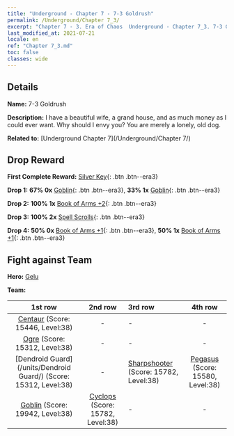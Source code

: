 ```yaml
---
title: "Underground - Chapter 7 - 7-3 Goldrush"
permalink: /Underground/Chapter 7_3/
excerpt: "Chapter 7 - 3. Era of Chaos  Underground - Chapter 7_3. 7-3 Goldrush"
last_modified_at: 2021-07-21
locale: en
ref: "Chapter 7_3.md"
toc: false
classes: wide
---
```


## Details

 **Name:** 7-3 Goldrush

 **Description:** I have a beautiful wife, a grand house, and as much money as I could ever want. Why should I envy you? You are merely a lonely, old dog.

 **Related to:** [Underground Chapter 7](/Underground/Chapter 7/)

## Drop Reward

 **First Complete Reward:** [Silver Key](/Items/con_693/){: .btn .btn--era3}

 **Drop 1:** **67% 0x** [Goblin](/Items/unt_217/){: .btn .btn--era3}, **33% 1x** [Goblin](/Items/unt_217/){: .btn .btn--era3}

 **Drop 2:** **100% 1x** [Book of Arms +2](/Items/mat_32/){: .btn .btn--era3}

 **Drop 3:** **100% 2x** [Spell Scrolls](/Items/con_694/){: .btn .btn--era3}

 **Drop 4:** **50% 0x** [Book of Arms +1](/Items/mat_25/){: .btn .btn--era3}, **50% 1x** [Book of Arms +1](/Items/mat_25/){: .btn .btn--era3}


## Fight against Team
 **Hero:** [Gelu](/heroes/Gelu/)

 **Team:**


  | 1st row | 2nd row | 3rd row | 4th row |
  |:----:|:----:|:----|:----:|
  | [Centaur](/units/Centaur/) (Score: 15446, Level:38)  | - | - | - |
  | [Ogre](/units/Ogre/) (Score: 15312, Level:38)  | - | - | - |
  | [Dendroid Guard](/units/Dendroid Guard/) (Score: 15312, Level:38)  | - | [Sharpshooter](/units/Sharpshooter/) (Score: 15782, Level:38)  | [Pegasus](/units/Pegasus/) (Score: 15580, Level:38)  |
  | [Goblin](/units/Goblin/) (Score: 19942, Level:38)  | [Cyclops](/units/Cyclops/) (Score: 15782, Level:38)  | - | - |


